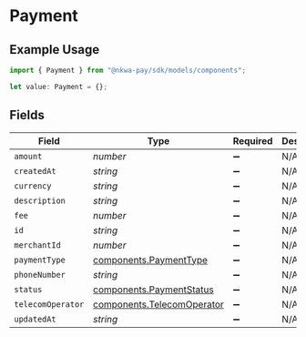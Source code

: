 # Payment

## Example Usage

```typescript
import { Payment } from "@nkwa-pay/sdk/models/components";

let value: Payment = {};
```

## Fields

| Field                                                                    | Type                                                                     | Required                                                                 | Description                                                              |
| ------------------------------------------------------------------------ | ------------------------------------------------------------------------ | ------------------------------------------------------------------------ | ------------------------------------------------------------------------ |
| `amount`                                                                 | *number*                                                                 | :heavy_minus_sign:                                                       | N/A                                                                      |
| `createdAt`                                                              | *string*                                                                 | :heavy_minus_sign:                                                       | N/A                                                                      |
| `currency`                                                               | *string*                                                                 | :heavy_minus_sign:                                                       | N/A                                                                      |
| `description`                                                            | *string*                                                                 | :heavy_minus_sign:                                                       | N/A                                                                      |
| `fee`                                                                    | *number*                                                                 | :heavy_minus_sign:                                                       | N/A                                                                      |
| `id`                                                                     | *string*                                                                 | :heavy_minus_sign:                                                       | N/A                                                                      |
| `merchantId`                                                             | *number*                                                                 | :heavy_minus_sign:                                                       | N/A                                                                      |
| `paymentType`                                                            | [components.PaymentType](../../models/components/paymenttype.md)         | :heavy_minus_sign:                                                       | N/A                                                                      |
| `phoneNumber`                                                            | *string*                                                                 | :heavy_minus_sign:                                                       | N/A                                                                      |
| `status`                                                                 | [components.PaymentStatus](../../models/components/paymentstatus.md)     | :heavy_minus_sign:                                                       | N/A                                                                      |
| `telecomOperator`                                                        | [components.TelecomOperator](../../models/components/telecomoperator.md) | :heavy_minus_sign:                                                       | N/A                                                                      |
| `updatedAt`                                                              | *string*                                                                 | :heavy_minus_sign:                                                       | N/A                                                                      |